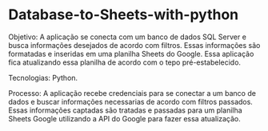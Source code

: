 # Database-to-Sheets-with-python

Objetivo: A aplicação se conecta com um banco de dados SQL Server e busca informações desejados de acordo com filtros. Essas informações são formatadas e inseridas
em uma planilha Sheets do Google. Essa aplicação fica atualizando essa planilha de acordo com o tepo pré-estabelecido.

Tecnologias: Python.

Processo: A aplicação recebe credenciais para se conectar a um banco de dados e buscar informações necessarias de acordo com filtros passados. Essas informações captadas
são tratadas e passadas para um planilha Sheets Google utilizando a API do Google para fazer essa atualização.
